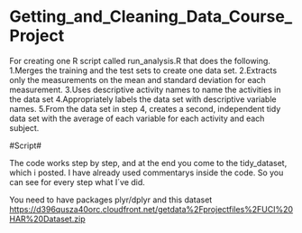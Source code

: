 # Getting_and_Cleaning_Data_Course_Project

 For creating one R script called run_analysis.R that does the following. 
1.Merges the training and the test sets to create one data set.
2.Extracts only the measurements on the mean and standard deviation for each measurement. 
3.Uses descriptive activity names to name the activities in the data set
4.Appropriately labels the data set with descriptive variable names. 
5.From the data set in step 4, creates a second, independent tidy data set with the average of each variable for each activity and each subject.

#Script#

The code works step by step, and at the end you come to the tidy_dataset, which i posted.
I have already used commentarys inside the code. So you can see for every step what I´ve did.

You need to have packages plyr/dplyr and this dataset https://d396qusza40orc.cloudfront.net/getdata%2Fprojectfiles%2FUCI%20HAR%20Dataset.zip 

